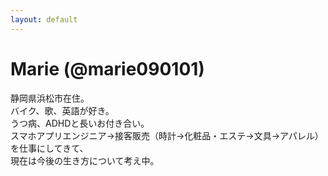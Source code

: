 ```yaml
---
layout: default
---
```


# Marie (@marie090101)

静岡県浜松市在住。  
バイク、歌、英語が好き。  
うつ病、ADHDと長いお付き合い。  
スマホアプリエンジニア→接客販売（時計→化粧品・エステ→文具→アパレル）を仕事にしてきて、  
現在は今後の生き方について考え中。
